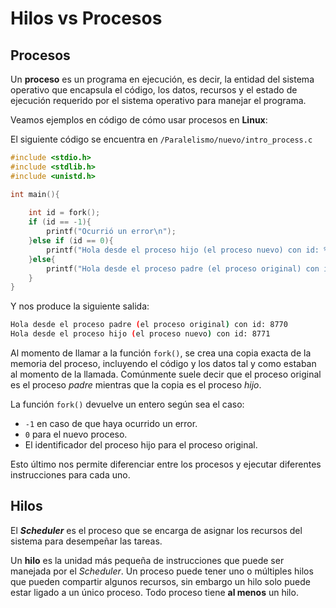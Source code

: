 # Hilos vs Procesos

## Procesos

Un **proceso** es un programa en ejecución, es decir, la entidad del sistema operativo que encapsula el código, los datos, recursos y el estado de ejecución requerido por el sistema operativo para manejar el programa.

Veamos ejemplos en código de cómo usar procesos en **Linux**:

El siguiente código se encuentra en `/Paralelismo/nuevo/intro_process.c`
```c
#include <stdio.h>
#include <stdlib.h>
#include <unistd.h>

int main(){
    
    int id = fork();
    if (id == -1){
        printf("Ocurrió un error\n");
    }else if (id == 0){
        printf("Hola desde el proceso hijo (el proceso nuevo) con id: %d\n", getpid());
    }else{
        printf("Hola desde el proceso padre (el proceso original) con id: %d\n", getpid());
    }
}
```

Y nos produce la siguiente salida:
```sh
Hola desde el proceso padre (el proceso original) con id: 8770
Hola desde el proceso hijo (el proceso nuevo) con id: 8771
``` 

Al momento de llamar a la función `fork()`, se crea una copia exacta de la memoria del proceso, incluyendo el código y los datos tal y como estaban al momento de la llamada. Comúnmente suele decir que el proceso original es el proceso *padre* mientras que la copia es el proceso *hijo*.

La función `fork()` devuelve un entero según sea el caso:
- `-1` en caso de que haya ocurrido un error.
- `0` para el nuevo proceso.
- El identificador del proceso hijo para el proceso original.

Esto último nos permite diferenciar entre los procesos y ejecutar diferentes instrucciones para cada uno.

## Hilos

El ***Scheduler*** es el proceso que se encarga de asignar los recursos del sistema para desempeñar las tareas.

Un **hilo** es la unidad más pequeña de instrucciones que puede ser manejada por el *Scheduler*. Un proceso puede tener uno o múltiples hilos que pueden compartir algunos recursos, sin embargo un hilo solo puede estar ligado a un único proceso. Todo proceso tiene **al menos** un hilo.
